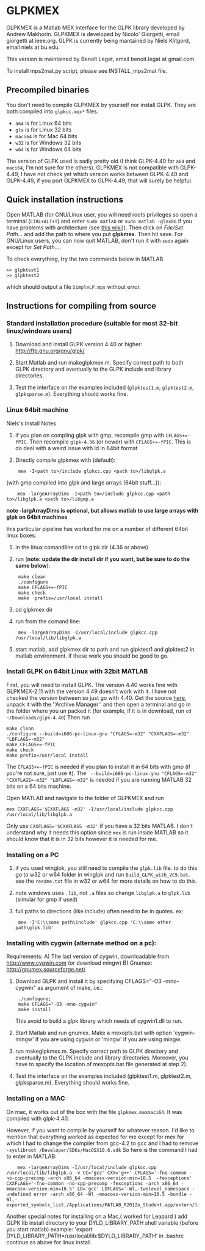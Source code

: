 # GLPKMEX

GLPKMEX is a Matlab MEX Interface for the GLPK library developed by
Andrew Makhorin. GLPKMEX is developed by Nicolo' Giorgetti, email
giorgetti  at  ieee.org.
GLPK is currently being mantained by Niels Klitgord, email
niels  at  bu.edu.

This version is maintained by Benoît Legat, email
benoit.legat  at  gmail.com.

To install mps2mat.py script, please see INSTALL_mps2mat file.

## Precompiled binaries

You don't need to compile GLPKMEX by yourself nor install GLPK.
They are both compiled into `glpkcc.mex*` files.

* `a64` is for Linux 64 bits
* `glx` is for Linux 32 bits
* `maci64` is for Mac 64 bits
* `w32` is for Windows 32 bits
* `w64` is for Windows 64 bits

The version of GLPK used is sadly pretty old (I think GLPK-4.40 for `a64` and `maci64`, I'm not sure for the others).
GLPKMEX is not compatible with GLPK-4.49, I have not check yet which version works
between GLPK-4.40 and GLPK-4.49, if you port GLPKMEX to GLPK-4.49, that will
surely be helpful.

## Quick installation instructions

Open MATLAB (for GNU/Linux user, you will need roots privileges so open a terminal (`CTRL+ALT+T`) and enter `sudo matlab` or `sudo matlab -glnx86` if you have problems with architecture (see [this wiki](https://help.ubuntu.com/community/MATLAB))).
Then click on _File/Set Path..._ and add the path to where you
put __glpkmex__. Then hit save.
For GNU/Linux users, you can now quit MATLAB, don't run it with `sudo` again except for _Set Path..._.

To check everything, try the two commands below in MATLAB

    >> glpktest1
    >> glpktest2
which should output a file `SimpleLP.mps` without error.

## Instructions for compiling from source

### Standard installation procedure (suitable for most 32-bit linux/windows users)

1. Download and install GLPK version 4.40 or higher:
       http://ftp.gnu.org/gnu/glpk/

2. Start Matlab and run makeglpkmex.m. Specify correct path to both GLPK
   directory and eventually to the GLPK include and library directories.

3. Test the interface on the examples included (`glpktest1.m`, `glpktest2.m`, `glpksparse.m`). Everything should works fine.

### Linux 64bit machine
Niels's Install Notes

1. if you plan on compling glpk with gmp, recompile gmp with `CFLAGS+=-fPIC`. Then recompile `glpk-4.36` (or newer) with `CFLAGS+=-fPIC`.
    This is do deal with a weird issue with ld in 64bit format

2. Directly compile glpkmex with (default):

        mex -I<path to>/include glpkcc.cpp <path to>/libglpk.a

(with gmp compiled into glpk and large arrays (64bit stuff...)):

        mex -largeArrayDims -I<path to>/include glpkcc.cpp <path to>/libglpk.a <path to>/libgmp.a

**note -largArrayDims is optional, but allows matlab to use large arrays with glpk on 64bit machines**

this particular pipeline has worked for me on a number of different 64bit linux boxes:

1. in the linux comandline cd to glpk dir (4.36 or above)
2. run (**note: update the dir install dir if you want, but be sure to do the same below**):

        make clean
        ./configure
        make CFLAGS+=-fPIC
        make check
        make  prefix=/usr/local install

3. cd glpkmex dir
4. run from the comand line:

        mex -largeArrayDims -I/usr/local/include glpkcc.cpp /usr/local/lib/libglpk.a
        
5. start matlab, add glpkmex dir to path and run glpktest1 and glpktest2 in matlab environment.  if these work you should be good to go.

### Install GLPK on 64bit Linux with 32bit MATLAB
First, you will need to install GLPK. The version 4.40 works fine with GLPKMEX-2.11 with the version 4.49 doesn't work with it. I have not checked the version between so just go with 4.40.
Get the source [here](http://ftp.gnu.org/gnu/glpk/), unpack it with the ''Archive Manager'' and then open a terminal and go in the folder where you un packed it (for example, if it is in download, run `cd ~/Downloads/glpk-4.40`)
Then run

    make clean
    ./configure --build=i686-pc-linux-gnu "CFLAGS=-m32" "CXXFLAGS=-m32" "LDFLAGS=-m32"
    make CFLAGS+=-fPIC
    make check
    make prefix=/usr/local install
The `CFLAGS+=-fPIC` is needed if you plan to install it in 64 bits with gmp (if you're not sure, just use it).
The ` --build=i686-pc-linux-gnu "CFLAGS=-m32" "CXXFLAGS=-m32" "LDFLAGS=-m32"` is needed if you are running MATLAB 32 bits on a 64 bits machine.

Open MATLAB and navigate to the folder of GLPKMEX and run

    mex CXXFLAGS='$CXXFLAGS -m32' -I/usr/local/include glpkcc.cpp /usr/local/lib/libglpk.a

Only use `CXXFLAGS='$CXXFLAGS -m32'` if you have a 32 bits MATLAB.
I don't understand why it needs this option since `mex` is run inside MATLAB so it should know that it is in 32 bits however it is needed for me.

### Installing on a PC
1. if you used winglpk, you still need to compile the `glpk.lib` file.
   to do this go to w32 or w64 folder in winglpk and run `Build_GLPK_with_VC9.bat`.
   see the `readme.txt` file in w32 or w64 for more details on how to do this.
2. note windows uses `.lib`, not `.a` files so change `libglpk.a` to `glpk.lib` (simular for gmp if used)
3. full paths to directions (like include) often need to be in quotes.
   ex:

        mex -I'C:\\some path\include' glpkcc.cpp 'C:\\some other path\glpk.lib'

### Installing with cygwin (alternate method on a pc):
Requirements:
A) The last version of cygwin, downloadable from http://www.cygwin.com
   (or download mingw)
B) Gnumex: http://gnumex.sourceforge.net/

1. Download GLPK and install it by specifying CFLAGS="-O3 -mno-cygwin" as
   argument of make, i.e.:

        ./configure;
        make CFLAGS="-O3 -mno-cygwin"
        make install
   This avoid to build a glpk library which needs of cygwin1.dll to run.

2. Start Matlab and run gnumex. Make a mexopts.bat with option 'cygwin-mingw' if
   you are using cygwin or 'mingw' if you are using mingw.

3. run makeglpkmex.m. Specify correct path to GLPK directory and eventually to
   the GLPK include and library directories. Moreover, you have to specify the
   location of mexopts.bat file generated at step 2).

4. Test the interface on the examples included (glpktest1.m, glpktest2.m,
   glpksparse.m). Everything should works fine.


### Installing on a MAC
On mac, it works out of the box with the file `glpkmex.mexmaci64`.
It was compiled with glpk-4.40.

However, if you want to compile by yourself for whatever reason.
I'd like to mention that everything worked as expected for me except for mex for which
I had to change the compiler from gcc-4.2 to gcc and I had to remove `-syslibroot /Developer/SDKs/MacOSX10.6.sdk`
So here is the command I had to enter in MATLAB:

        mex -largeArrayDims -I/usr/local/include glpkcc.cpp /usr/local/lib/libglpk.a -v CC='gcc' CXX='g++' CFLAGS='-fno-common -no-cpp-precomp -arch x86_64 -mmacosx-version-min=10.5  -fexceptions' CXXFLAGS='-fno-common -no-cpp-precomp -fexceptions -arch x86_64 -mmacosx-version-min=10.5' LD='gcc' LDFLAGS='-Wl,-twolevel_namespace -undefined error -arch x86_64 -Wl -mmacosx-version-min=10.5 -bundle -Wl,-exported_symbols_list,/Applications/MATLAB_R2012a_Student.app/extern/lib/maci64/mexFunction.map'

Another special notes for installing on a Mac,( worked for Leapard )
add GLPK lib install directory to your DYLD_LIBRARY_PATH shell variable (before you start matlab)
example: 'export DYLD_LIBRARY_PATH=/usr/local/lib:$DYLD_LIBRARY_PATH' in .bashrc
continue as above for linux install.
